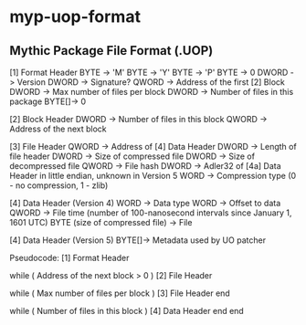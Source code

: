 # myp-uop-format

Mythic Package File Format (.UOP)
---------------------------------

[1] Format Header
BYTE -> 'M'
BYTE -> 'Y'
BYTE -> 'P'
BYTE -> 0
DWORD -> Version
DWORD -> Signature?
QWORD -> Address of the first [2] Block
DWORD -> Max number of files per block
DWORD -> Number of files in this package
BYTE[]-> 0

[2] Block Header
DWORD -> Number of files in this block
QWORD -> Address of the next block

[3] File Header
QWORD -> Address of [4] Data Header
DWORD -> Length of file header
DWORD -> Size of compressed file
DWORD -> Size of decompressed file
QWORD -> File hash
DWORD -> Adler32 of [4a] Data Header in little endian, unknown in Version 5
WORD -> Compression type (0 - no compression, 1 - zlib)

[4] Data Header (Version 4)
WORD -> Data type
WORD -> Offset to data
QWORD -> File time (number of 100-nanosecond intervals since January 1, 1601 UTC)
BYTE (size of compressed file) -> File 

[4] Data Header (Version 5)
BYTE[]-> Metadata used by UO patcher

Pseudocode:
[1] Format Header

while ( Address of the next block > 0 )
[2] File Header

while ( Max number of files per block )
[3] File Header
end

while ( Number of files in this block )
[4] Data Header
end 
end
